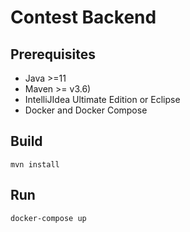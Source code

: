 # Contest Backend
## Prerequisites

- Java >=11
- Maven >= v3.6)
- IntelliJIdea Ultimate Edition or Eclipse 
- Docker and Docker Compose

## Build
```
mvn install
```
## Run
```
docker-compose up
```
